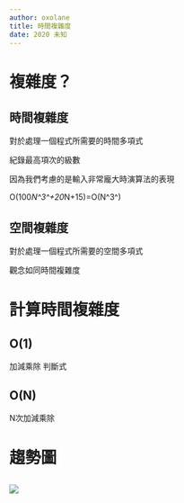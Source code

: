 ```yaml
---
author: oxolane
title: 時間複雜度
date: 2020 未知
---
```


# 複雜度？

## 時間複雜度

對於處理一個程式所需要的時間多項式

紀錄最高項次的級數

因為我們考慮的是輸入非常龐大時演算法的表現

O(100*N^3^+20*N+15)=O(N^3^)


## 空間複雜度


對於處理一個程式所需要的空間多項式

觀念如同時間複雜度


# 計算時間複雜度

## O(1)

加減乘除 判斷式

## O(N)

N次加減乘除


# 趨勢圖

## 
![](https://i.imgur.com/hQI6utR.png)